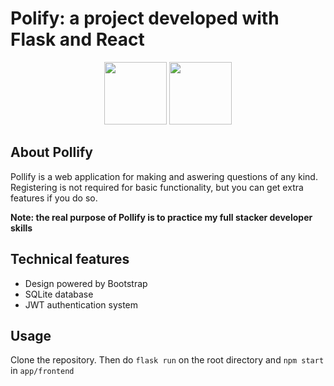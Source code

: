 # Polify: a project developed with Flask and React
<p align=center><image src="./flask.png" height="100px" />  <image src="./react.png" height="100px" /></p>

## About Pollify

Pollify is a web application for making and aswering questions of any kind. Registering is not required for basic functionality, 
but you can get extra features if you do so.

**Note: the real purpose of Pollify is to practice my full stacker developer skills**

## Technical features

* Design powered by Bootstrap
* SQLite database
* JWT authentication system

## Usage

Clone the repository. Then do `flask run` on the root directory and `npm start` in `app/frontend`
